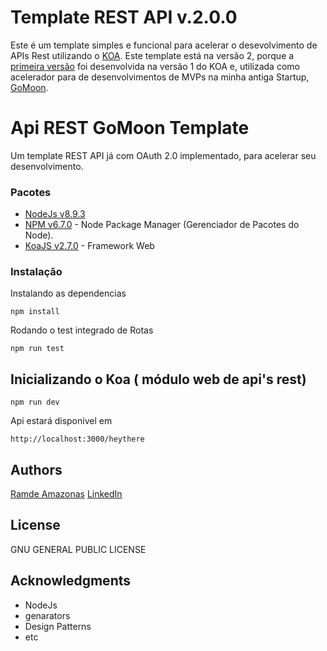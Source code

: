 # Template REST API v.2.0.0

Este é um template simples e funcional para acelerar o desevolvimento de APIs Rest utilizando o [KOA](http://koajs.com/). Este template está na versão 2, porque a [primeira versão](https://github.com/GomoonMvp/gomoon-api-nodejs) foi desenvolvida na versão 1 do KOA e, utilizada como acelerador para de desenvolvimentos de MVPs na minha antiga Startup, [GoMoon](https://gomoon.com.br).

# Api REST GoMoon Template

Um template REST API já com OAuth 2.0 implementado, para acelerar seu desenvolvimento.

### Pacotes

* [NodeJs v8.9.3](https://nodejs.org/)
* [NPM v6.7.0](https://www.npmjs.com) - Node Package Manager (Gerenciador de Pacotes do Node).
* [KoaJS v2.7.0](http://koajs.com/) - Framework Web

### Instalação
Instalando as dependencias
```
npm install
```
Rodando o test integrado de Rotas
```
npm run test
```
## Inicializando o Koa ( módulo web de api's rest)

```
npm run dev
```
Api estará disponivel em
```
http://localhost:3000/heythere
```

## Authors
[Ramde Amazonas](https://github.com/ramde)
[LinkedIn](https://www.linkedin.com/in/ramde-amazonas/?locale=en_US)

## License
GNU GENERAL PUBLIC LICENSE

## Acknowledgments
* NodeJs
* genarators
* Design Patterns
* etc